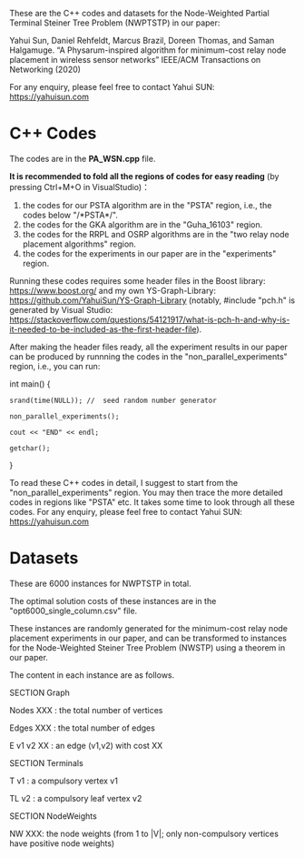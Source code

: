 These are the C++ codes and datasets for the Node-Weighted Partial Terminal Steiner Tree Problem (NWPTSTP) in our paper:

Yahui Sun, Daniel Rehfeldt, Marcus Brazil, Doreen Thomas, and Saman Halgamuge. “A Physarum-inspired algorithm for minimum-cost relay node placement in wireless sensor networks” IEEE/ACM Transactions on Networking (2020)

For any enquiry, please feel free to contact Yahui SUN: https://yahuisun.com 


# C++ Codes

The codes are in the <b>PA_WSN.cpp</b> file. 

<b>It is recommended to fold all the regions of codes for easy reading</b> (by pressing Ctrl+M+O in VisualStudio)：
1) the codes for our PSTA algorithm are in the "PSTA" region, i.e., the codes below "/\*PSTA\*/".
2) the codes for the GKA algorithm are in the "Guha_16103" region.
3) the codes for the RRPL and OSRP algorithms are in the "two relay node placement algorithms" region.
4) the codes for the experiments in our paper are in the "experiments" region.

Running these codes requires some header files in the Boost library: https://www.boost.org/ and my own YS-Graph-Library: https://github.com/YahuiSun/YS-Graph-Library (notably, #include "pch.h" is generated by Visual Studio: https://stackoverflow.com/questions/54121917/what-is-pch-h-and-why-is-it-needed-to-be-included-as-the-first-header-file).

After making the header files ready, all the experiment results in our paper can be produced by runnning the codes in the "non_parallel_experiments" region, i.e., you can run:

int main()
{

	srand(time(NULL)); //  seed random number generator
	
	non_parallel_experiments();
	
	cout << "END" << endl;
	
	getchar();
}

To read these C++ codes in detail, I suggest to start from the "non_parallel_experiments" region. You may then trace the more detailed codes in regions like "PSTA" etc. It takes some time to look through all these codes. For any enquiry, please feel free to contact Yahui SUN: https://yahuisun.com 

# Datasets

These are 6000 instances for NWPTSTP in total. 

The optimal solution costs of these instances are in the "opt6000_single_column.csv" file.

These instances are randomly generated for the minimum-cost relay node placement experiments in our paper, and can be transformed to instances for the Node-Weighted Steiner Tree Problem (NWSTP) using a theorem in our paper. 



The content in each instance are as follows.

SECTION Graph 

Nodes XXX : the total number of vertices

Edges XXX : the total number of edges

E v1 v2 XX : an edge (v1,v2) with cost XX


SECTION Terminals

T v1 : a compulsory vertex v1

TL v2 : a compulsory leaf vertex v2


SECTION NodeWeights

NW XXX: the node weights (from 1 to |V|; only non-compulsory vertices have positive node weights)


